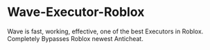 # Wave-Executor-Roblox
Wave is fast, working, effective, one of the best Executors in Roblox. Completely Bypasses Roblox newest Anticheat.
